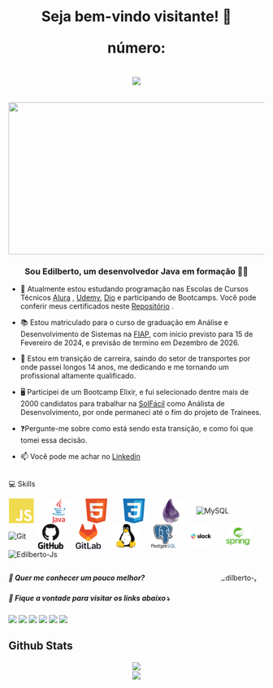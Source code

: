 <h1 align="center"<p>
Seja bem-vindo visitante! 👋
<br>
<p align="center">número:</p>
<p align="center"><img align="center"src="https://profile-counter.glitch.me/MariPadilha/count.svg"/></p>
</h1>

<div align="center">
<img src="https://gifs.eco.br/wp-content/uploads/2022/09/gifs-de-tecnologia-6.gif" align="center" height="300" width="600" />
</div>  
  
### <div align="center">Sou Edilberto, um desenvolvedor Java em formação 👨‍💻 </div>  

- 🔭 Atualmente estou estudando programação nas Escolas de Cursos Técnicos  [Alura](https://github.com/alura-cursos) , [Udemy](https://www.udemy.com/), [Dio](https://www.dio.me/) e participando de Bootcamps. Você pode conferir meus certificados neste [Repositório](https://github.com/EdilbertoMorais/EdilbertoMorais) .

- 📚 Estou matriculado para o curso de graduação em Análise e Desenvolvimento de Sistemas na [FIAP](https://www.fiap.com.br/), com início previsto para 15 de Fevereiro de 2024, e previsão de termino em Dezembro de 2026.
  
- 🚚 Estou em transição de carreira, saindo do setor de transportes por onde passei longos 14 anos, me dedicando e me tornando um profissional altamente qualificado.

- 🖥️ Participei de um Bootcamp Elixir, e fui selecionado dentre mais de 2000 candidatos para trabalhar na [SolFácil](https://landing.solfacil.com.br/) como Análista de Desenvolvimento, por onde permaneci até o fim do projeto de Trainees.
  
- ❓Pergunte-me sobre como está sendo esta transição, e como foi que tomei essa decisão.  

- 📫 Você pode me achar no  [Linkedin](https://www.linkedin.com/in/edilbertocmorais/)  

##
💻 Skills
<div style="display: inline_block">
    <img align="center" alt="Edilberto-Js" style="margin-right: 20px;" height="50" width="50" src="https://raw.githubusercontent.com/devicons/devicon/master/icons/javascript/javascript-plain.svg">
    <img align="center" alt="Edilberto-JAVA" style="margin-right: 20px;" height="50" width="50" src="https://raw.githubusercontent.com/devicons/devicon/master/icons/java/java-original-wordmark.svg">
    <img align="center" alt="Edilberto-HTML" style="margin-right: 20px;" height="50" width="50" src="https://raw.githubusercontent.com/devicons/devicon/master/icons/html5/html5-original.svg">
    <img align="center" alt="Edilberto-CSS" style="margin-right: 20px;" height="50" width="50" src="https://raw.githubusercontent.com/devicons/devicon/master/icons/css3/css3-original.svg">
    <img align="center" alt="Edilberto-ELIXIR" style="margin-right: 20px;" height="50" width="50" src="https://github.com/devicons/devicon/blob/master/icons/elixir/elixir-original.svg">
    <img align="center" alt="MySQL" style="margin-right: 20px;" height="50" width="50" src="https://profilinator.rishav.dev/skills-assets/mysql-original-wordmark.svg">
    <img align="center" alt="Git" style="margin-right: 20px;" height="50" width="50" src="https://profilinator.rishav.dev/skills-assets/git-scm-icon.svg">
    <img align="center" alt="Edilberto-Js" style="margin-right: 20px;" height="50" width="50" src="https://github.com/devicons/devicon/blob/master/icons/github/github-original-wordmark.svg">
    <img align="center" alt="Edilberto-Js" style="margin-right: 20px;" height="50" width="50" src="https://github.com/devicons/devicon/blob/master/icons/gitlab/gitlab-original-wordmark.svg">
    <img align="center" alt="Edilberto-Js" style="margin-right: 20px;" height="50" width="50" src="https://github.com/devicons/devicon/blob/master/icons/linux/linux-original.svg">
    <img align="center" alt="Edilberto-Js" style="margin-right: 20px;" height="50" width="50" src="https://github.com/devicons/devicon/blob/master/icons/postgresql/postgresql-original-wordmark.svg">
    <img align="center" alt="Edilberto-Js" style="margin-right: 20px;" height="50" width="50" src="https://github.com/devicons/devicon/blob/master/icons/slack/slack-original-wordmark.svg">
    <img align="center" alt="Edilberto-Js" style="margin-right: 20px;" height="50" width="50" src="https://github.com/devicons/devicon/blob/master/icons/spring/spring-original-wordmark.svg">
    <img align="center" alt="Edilberto-Js" style="margin-right: 20px;" height="50" width="50" src="https://resources.jetbrains.com/storage/products/company/brand/logos/jb_beam.svg?_ga=2.147663863.1582775840.1697227137-499510733.1689370823&_gl=1*m5718d*_ga*NDk5NTEwN73LjE2ODkzNzA4MjM.*_ga_9J976DJZ68*MTY5NzIyNzEzNy4zMy4xLjE2OTcyMjcxNzMuMjQuMC4w">
</div>


##
<div>
  <img align="right" alt="Edilberto-pic" height="150" style="border-radius:50px;" src="https://docmanagement.com.br/wp-content/uploads/2021/01/1-7.jpg">
</div>

  ## 
  ##### 👥 Quer me conhecer um pouco melhor?
  ##### 👀 Fique a vontade para visitar os links abaixo⤵️

<a href="https://www.linkedin.com/in/edilbertocmorais/" target="_blank"><img src="https://img.shields.io/badge/-LinkedIn-%230077B5?style=for-the-badge&logo=linkedin&logoColor=white" target="_blank"></a> 
<a href="https://wa.me/5511981488561" target="_blank"><img src="https://img.shields.io/badge/WhatsApp-25D366?style=for-the-badge&logo=whatsapp&logoColor=white" target="_blank"></a>
<a href = "https://t.me/Edilberto_Morais"><img src="https://img.shields.io/badge/Telegram-2CA5E0?style=for-the-badge&logo=telegram&logoColor=white&logo=discord&logoColor=white" target="_blank"></a>
<a href="https://discord.gg/edilbertocmorais#5753" target="_blank"><img src="https://img.shields.io/badge/Discord-7289DA?style=for-the-badge&logo=discord&logoColor=white" target="_blank"></a> 
<a href = "mailto:edilbertocmorais@gmail.com"><img src="https://img.shields.io/badge/Gmail-D14836?style=for-the-badge&logo=gmail&logoColor=white" target="_blank"></a>
<a href = "https://exercism.org/profiles/EdilbertoMorais"><img src="https://img.shields.io/badge/Exercism-800080?style=for-the-badge&logo=exercism&logoColor=white" target="_blank"></a>
##
</div>

## Github Stats  
<div align="center"><img src="https://github-readme-stats.vercel.app/api?username=EdilbertoMorais&show_icons=true&count_private=true&hide_border=true" align="center" /></div>

<div align="center">
<img src="https://komarev.com/ghpvc/?username=EdilbertoMorais&&style=flat-square" align="center" />
</div>
